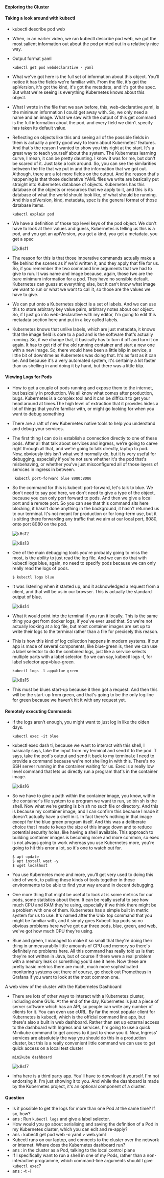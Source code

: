 #### Exploring the Cluster

#### Taking a look around with kubectl

* kubectl describe pod web

* When, in an earlier video, we ran kubectl describe pod web, we got the most salient information out about the pod printed out in a relatively nice way. 

* Output format yaml

  ```shell
  kubectl get pod webdeclarative - yaml
  ```

* What we've got here is the full set of information about this object. You'll notice it has the fields we're familiar with. From the file, it's got the apiVersion, it's got the kind, it's got the metadata, and it's got the spec. But what we're seeing is everything Kubernetes knows about this object.

* What I wrote in the file that we saw before, this, web-declarative.yaml, is the minimum information I could get away with. So, we only need a name and an image. What we saw with the output of this get command is the full information about the pod, and every field we didn't specify has taken its default value. 

* Reflecting on objects like this and seeing all of the possible fields in them is actually a pretty good way to learn about Kubernetes' features. And that's the reason I wanted to show you this right at the start. It's a great way to teach yourself about the system. The Kubernetes learning curve, I mean, it can be pretty daunting. I know it was for me, but don't be scared of it. Just take a look around. So, you can see the similarities between the file that we put in and the information that we got out. Although, there are a lot more fields on the output. And the reason that's happening is that those declarative YAML files we write are basically put straight into Kubernetes database of objects. Kubernetes has this database of the objects or resources that we apply to it, and this is its database of what the world should look like, of what should be running. And this apiVersion, kind, metadata, spec is the general format of those database items. 

  ```shell
  kubectl explain pod
  ```

* We have a definition of those top level keys of the pod object. We don't have to look at their values and guess, Kubernetes is telling us this is a pod, and you get an apiVersion, you get a kind, you get a metadata, you get a spec

  ![k8s11](images/k8s11.png)

* The reason for this is that those imperative commands actually make a file behind the scenes as if we'd written it, and they apply that file for us. So, if you remember the two command line arguments that we had to give to run. It was name and image because, again, those two are the bare minimum information for a pod. They have no sensible default. Kubernetes can guess at everything else, but it can't know what image we want to run or what we want to call it, so those are the values we have to give.

* We can put onto a Kubernetes object is a set of labels. And we can use this to store arbitrary key value pairs, arbitrary notes about our object. So, if I just go into web-declarative with my editor, I'm going to edit this metadata section here and put in a key called labels.

* Kubernetes knows that unlike labels, which are just metadata, it knows that the image field is core to a pod and is the software that's actually running. So, if we change that, it basically has to turn it off and turn it on again. It has to get rid of the old running container and start a new one with a new image. So, there would have been a little blip in service, a little bit of downtime as Kubernetes was doing that. It's as fast as it can be. And because it's a very automated system, it's certainly a lot faster than us shelling in and doing it by hand, but there was a little blip. 

#### Viewing Logs for Pods

* How to get a couple of pods running and expose them to the internet, but basically in production. We all know what comes after production, bugs. Kubernetes is a complex tool and it can be difficult to get your head around at times.The high level of extraction that it provides hides a lot of things that you're familiar with, or might go looking for when you want to debug something

* There are a raft of new Kubernetes native tools to help you understand and debug your services. 

* The first thing I can do is establish a connection directly to one of these pods. After all that talk about services and ingress, we're going to carve right through all that, and we're going to talk directly, laptop to pod. Now, obviously this isn't what we'd normally do, but it is very useful for debugging, especially if you're not sure whether it's the pod that's misbehaving, or whether you've just misconfigured all of those layers of services in ingress in between. 

  ```shell
   kubectl port-forward blue 8080:8080
  ```

* So the command for this is kubectl port-forward, let's talk to blue. We don't need to say pod here, we don't need to give a type of the object, because you can only port forward to pods. And then we give a local port and a remote port. So you can see that this command sits here blocking, it hasn't done anything in the background, it hasn't returned us to our terminal. It's not meant for production or for long-term use, but it is sitting there forwarding any traffic that we aim at our local port, 8080, onto port 8080 on the pod. 

  ![k8s12](images/k8s12.png)

  ![k8s13](images/k8s13.png)

* One of the main debugging tools you're probably going to miss the most, is the ability to just read the log file. And we can do that with kubectl logs blue, again, no need to specify pods because we can only really read the logs of pods. 

  ```shell
  $ kubectl logs blue
  ```

* It was listening when it started up, and it acknowledged a request from a client, and that will be us in our browser. This is actually the standard output of blue. 

  ![k8s14](images/k8s14.png)

* What it would print into the terminal if you run it locally. This is the same thing you get from docker logs, if you've ever used that. So we're not actually looking at a log file, but most container images are set up to write their logs to the terminal rather than a file for precisely this reason. 

* This is how this kind of log collection happens in modern systems. If our app is made of several components, like blue-green is, then we can use a label selector to do the combined logs, just like a service selects multiple parts with a label selector. So we can say, kubectl logs -l, for label selector app=blue-green.

  ```
  kubectl logs -l app=blue-green
  ```

  ![k8s15](images/k8s15.png)

* This must be blues start-up because it then got a request. And then this will be the start-up from green, and that's going to be the only log line for green because we haven't hit it with any request yet.

#### Remotely executing Commands

* If the logs aren't enough, you might want to just log in like the olden days.

  ```shell
  kubectl exec -it blue
  ```

* kubectl exec dash ti, because we want to interact with this shell, I basically says, take the input from my terminal and send it to the pod. T says, take the pod's output and send it back to my terminal.e I need to provide a command because we're not shelling in with this. There's no SSH server running in the container waiting for us. Exec is a really low level command that lets us directly run a program that's in the container image.

  ![k8s16](images/k8s16.png)

* So we have to give a path within the container image, you know, within the container's file system to a program we want to run, so bin sh is the shell. Now what we're getting is bin sh no such file or directory. And this is because my container image, and I can confirm this because I made it doesn't actually have a shell in it. In fact there's nothing in that image except for the blue green program itself. And this was a deliberate choice that I made to keep the size of this image down and to reduce potential security holes, like having a shell available. This approach to building container images is becoming more and more common, so exec is not always going to work whereas you use Kubernetes more, you're going to hit this error a lot, so it's one to watch out for. 

  ```shell
  $ apt update
  $ apt install wget -y
  $ wget localhost
  ```

* You use Kubernetes more and more, you'll get very used to doing this kind of work, to pulling these kinds of tools together in these environments to be able to find your way around in decent debugging.

* One more thing that might be useful to look at is some metrics for our pods, some statistics about them. It can be really useful to see how much CPU and RAM they're using, especially if we think there might be a problem with one of them. Kubernetes has a simple built in metric system for us to use. It's named after the Unix top command that you might be familiar with, and it simply goes Kubectl top pods so no obvious problems here we've got our three pods, blue, green, and web, we've got how much CPU they're using.

* Blue and green, I managed to make it so small that they're doing their thing in unmeasurablly little amounts of CPU and memory so there's definitely no problems here. All this command has really told us is that they're not written in Java, but of course if there were a real problem with a memory leak or something you'd see it here. Now these are pretty basic metrics there are much, much more sophisticated monitoring systems out there of course, go check out Prometheus in Grafana if you want to look at the most common one.

A web view of the cluster with the Kubernetes Dashboard

* There are lots of other ways to interact with a Kubernetes cluster, including some GUIs. At the end of the day, Kubernetes is just a piece of server software which has an API, so people can write any number of clients for it. You can even use cURL. By far the most popular client for Kubernetes is kubectl, which is the official command line app, but there's also a built in web dashboard. Rather than set up external access to the dashboard with Ingress and services, I'm going to use a quick Minikube command to get access to it just to show you it. Now, Ingress' services are absolutely the way you should do this in a production cluster, but this is a really convenient little command we can use to get quick access on a local test cluster

  ```shell
  minikube dashboard
  ```

  ![k8s17](images/k8s17.png)

* Infra here is a third party app. You'll have to download it yourself. I'm not endorsing it. I'm just showing it to you. And while the dashboard is made by the Kubernetes project, it's an optional component of a cluster.

#### Question

* Is it possible to get the logs for more than one Pod at the same time? If so, how?
* ans : Run `kubectl logs` and give a label selector.
* How would you go about serialising and saving the definition of a Pod in my Kubernetes cluster, which you can edit and re-apply?
* ans : kubectl get pod web -o yaml > web.yaml
* Kubectl runs on our laptop, and connects to the cluster over the network or internet. Where does the Kubernetes dashboard run?
* ans : in the cluster as a Pod, talking to the local control plane
* If I specifically want to run a shell in one of my Pods, rather than a non-interactive programme, which command-line arguments should I give `kubectl exec`?
* ans : -t -i